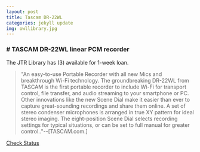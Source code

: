 ```yaml
---
layout: post
title: Tascam DR-22WL
categories: jekyll update
img: owllibrary.jpg
---
```

### # TASCAM DR-22WL linear PCM recorder
The JTR Library has (3) available for 1-week loan. 

>"An easy-to-use Portable Recorder with all new Mics and breakthrough Wi-Fi technology. The groundbreaking DR-22WL from TASCAM is the first portable recorder to include Wi-Fi for transport control, file transfer, and audio streaming to your smartphone or PC. Other innovations like the new Scene Dial make it easier than ever to capture great-sounding recordings and share them online. A set of stereo condenser microphones is arranged in true XY pattern for ideal stereo imaging. The eight-position Scene Dial selects recording settings for typical situations, or can be set to full manual for greater control.."--[TASCAM.com.]


<a href="https://vufind.carli.illinois.edu/vf-dpu/Record/dpu_1256320" class="btn btn-primary btn-lg">Check Status</a>